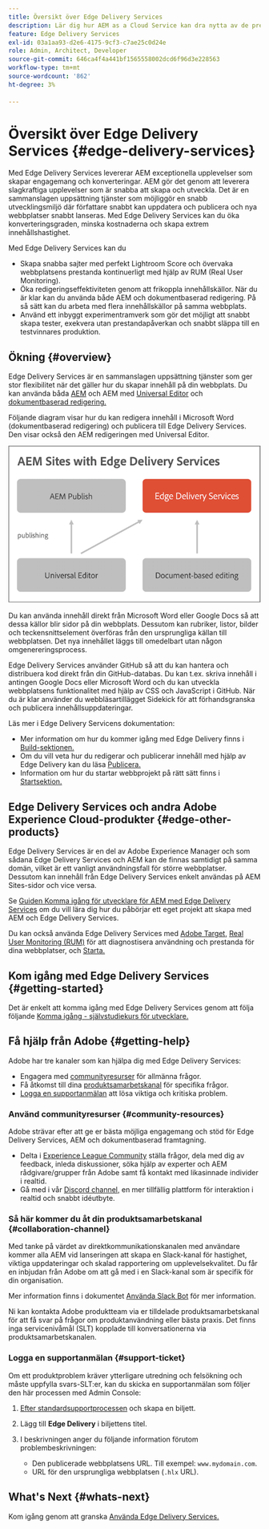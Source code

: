 ```yaml
---
title: Översikt över Edge Delivery Services
description: Lär dig hur AEM as a Cloud Service kan dra nytta av de prestanda och den perfekta poängsättningen i Lighthouse som Edge Delivery Services erbjuder.
feature: Edge Delivery Services
exl-id: 03a1aa93-d2e6-4175-9cf3-c7ae25c0d24e
role: Admin, Architect, Developer
source-git-commit: 646ca4f4a441bf1565558002dcd6f96d3e228563
workflow-type: tm+mt
source-wordcount: '862'
ht-degree: 3%

---
```



# Översikt över Edge Delivery Services {#edge-delivery-services}

Med Edge Delivery Services levererar AEM exceptionella upplevelser som skapar engagemang och konverteringar. AEM gör det genom att leverera slagkraftiga upplevelser som är snabba att skapa och utveckla. Det är en sammanslagen uppsättning tjänster som möjliggör en snabb utvecklingsmiljö där författare snabbt kan uppdatera och publicera och nya webbplatser snabbt lanseras. Med Edge Delivery Services kan du öka konverteringsgraden, minska kostnaderna och skapa extrem innehållshastighet.

Med Edge Delivery Services kan du

* Skapa snabba sajter med perfekt Lightroom Score och övervaka webbplatsens prestanda kontinuerligt med hjälp av RUM (Real User Monitoring).
* Öka redigeringseffektiviteten genom att frikoppla innehållskällor. När du är klar kan du använda både AEM och dokumentbaserad redigering. På så sätt kan du arbeta med flera innehållskällor på samma webbplats.
* Använd ett inbyggt experimentramverk som gör det möjligt att snabbt skapa tester, exekvera utan prestandapåverkan och snabbt släppa till en testvinnares produktion.

## Ökning {#overview}

Edge Delivery Services är en sammanslagen uppsättning tjänster som ger stor flexibilitet när det gäller hur du skapar innehåll på din webbplats. Du kan använda båda [AEM](https://experienceleague.adobe.com/docs/experience-manager-cloud-service/content/sites/authoring/getting-started/concepts.html) och AEM med [Universal Editor](/help/sites-cloud/authoring/universal-editor/authoring.md) och [dokumentbaserad redigering.](https://www.aem.live/docs/authoring)

Följande diagram visar hur du kan redigera innehåll i Microsoft Word (dokumentbaserad redigering) och publicera till Edge Delivery Services. Den visar också den AEM redigeringen med Universal Editor.

![Edge Delivery Architecture](assets/AEM-with-EDS-publishing-simple2.png)

Du kan använda innehåll direkt från Microsoft Word eller Google Docs så att dessa källor blir sidor på din webbplats. Dessutom kan rubriker, listor, bilder och teckensnittselement överföras från den ursprungliga källan till webbplatsen. Det nya innehållet läggs till omedelbart utan någon omgenereringsprocess.

Edge Delivery Services använder GitHub så att du kan hantera och distribuera kod direkt från din GitHub-databas. Du kan t.ex. skriva innehåll i antingen Google Docs eller Microsoft Word och du kan utveckla webbplatsens funktionalitet med hjälp av CSS och JavaScript i GitHub. När du är klar använder du webbläsartillägget Sidekick för att förhandsgranska och publicera innehållsuppdateringar.

Läs mer i Edge Delivery Servicens dokumentation:

* Mer information om hur du kommer igång med Edge Delivery finns i [Build-sektionen.](https://www.aem.live/docs/#build)
* Om du vill veta hur du redigerar och publicerar innehåll med hjälp av Edge Delivery kan du läsa [Publicera.](https://www.aem.live/docs/authoring)
* Information om hur du startar webbprojekt på rätt sätt finns i [Startsektion.](https://www.aem.live/docs/#launch)

## Edge Delivery Services och andra Adobe Experience Cloud-produkter {#edge-other-products}

Edge Delivery Services är en del av Adobe Experience Manager och som sådana Edge Delivery Services och AEM kan de finnas samtidigt på samma domän, vilket är ett vanligt användningsfall för större webbplatser. Dessutom kan innehåll från Edge Delivery Services enkelt användas på AEM Sites-sidor och vice versa.

Se [Guiden Komma igång för utvecklare för AEM med Edge Delivery Services](/help/edge/aem-authoring/edge-dev-getting-started.md) om du vill lära dig hur du påbörjar ett eget projekt att skapa med AEM och Edge Delivery Services.

Du kan också använda Edge Delivery Services med [Adobe Target,](https://www.aem.live/developer/target-integration) [Real User Monitoring (RUM)](https://www.aem.live/developer/rum) för att diagnostisera användning och prestanda för dina webbplatser, och [Starta.](https://experienceleague.adobe.com/en/docs/experience-platform/tags/home)

## Kom igång med Edge Delivery Services {#getting-started}

Det är enkelt att komma igång med Edge Delivery Services genom att följa följande [Komma igång - självstudiekurs för utvecklare.](https://www.aem.live/developer/tutorial)

## Få hjälp från Adobe {#getting-help}

Adobe har tre kanaler som kan hjälpa dig med Edge Delivery Services:

* Engagera med [communityresurser](#community-resources) för allmänna frågor.
* Få åtkomst till dina [produktsamarbetskanal](#collaboration-channel) för specifika frågor.
* [Logga en supportanmälan](#support-ticket) att lösa viktiga och kritiska problem.

### Använd communityresurser {#community-resources}

Adobe strävar efter att ge er bästa möjliga engagemang och stöd för Edge Delivery Services, AEM och dokumentbaserad framtagning.

* Delta i [Experience League Community](https://adobe.ly/3Q6kTKl) ställa frågor, dela med dig av feedback, inleda diskussioner, söka hjälp av experter och AEM rådgivare/grupper från Adobe samt få kontakt med likasinnade individer i realtid.
* Gå med i vår [Discord channel,](https://discord.gg/aem-live) en mer tillfällig plattform för interaktion i realtid och snabbt idéutbyte.

### Så här kommer du åt din produktsamarbetskanal {#collaboration-channel}

Med tanke på värdet av direktkommunikationskanalen med användare kommer alla AEM vid lanseringen att skapa en Slack-kanal för hastighet, viktiga uppdateringar och skalad rapportering om upplevelsekvalitet. Du får en inbjudan från Adobe om att gå med i en Slack-kanal som är specifik för din organisation.

Mer information finns i dokumentet [Använda Slack Bot](https://www.aem.live/docs/slack) för mer information.

Ni kan kontakta Adobe produktteam via er tilldelade produktsamarbetskanal för att få svar på frågor om produktanvändning eller bästa praxis. Det finns inga servicenivåmål (SLT) kopplade till konversationerna via produktsamarbetskanalen.

### Logga en supportanmälan {#support-ticket}

Om ett produktproblem kräver ytterligare utredning och felsökning och måste uppfylla svars-SLT:er, kan du skicka en supportanmälan som följer den här processen med Admin Console:

1. [Efter standardsupportprocessen](https://experienceleague.adobe.com/?support-tab=home#support) och skapa en biljett.
1. Lägg till **Edge Delivery** i biljettens titel.
1. I beskrivningen anger du följande information förutom problembeskrivningen:

   * Den publicerade webbplatsens URL. Till exempel: `www.mydomain.com`.
   * URL för den ursprungliga webbplatsen (`.hlx` URL).

## What&#39;s Next {#whats-next}

Kom igång genom att granska [Använda Edge Delivery Services.](/help/edge/using.md)
